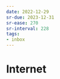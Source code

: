 ```yaml
---
date: 2022-12-29
sr-due: 2023-12-31
sr-ease: 270
sr-interval: 228
tags:
- inbox
---
```


# Internet
